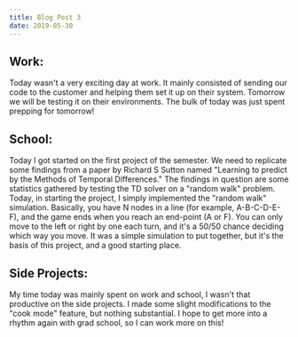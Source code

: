 ```yaml
---
title: Blog Post 3
date: 2019-05-30
---
```


## Work:
Today wasn't a very exciting day at work. It mainly consisted of sending our code to the customer and helping them set it up on their system. Tomorrow we will be testing it on their environments. The bulk of today was just spent prepping for tomorrow!

## School:
Today I got started on the first project of the semester. We need to replicate some findings from a paper by Richard S Sutton named "Learning to predict by the Methods of Temporal Differences." The findings in question are some statistics gathered by testing the TD solver on a "random walk" problem. Today, in starting the project, I simply implemented the "random walk" simulation. Basically, you have N nodes in a line (for example, A-B-C-D-E-F), and the game ends when you reach an end-point (A or F). You can only move to the left or right by one each turn, and it's a 50/50 chance deciding which way you move. It was a simple simulation to put together, but it's the basis of this project, and a good starting place.  

## Side Projects:
My time today was mainly spent on work and school, I wasn't that productive on the side projects. I made some slight modifications to the "cook mode" feature, but nothing substantial. I hope to get more into a rhythm again with grad school, so I can work more on this!

